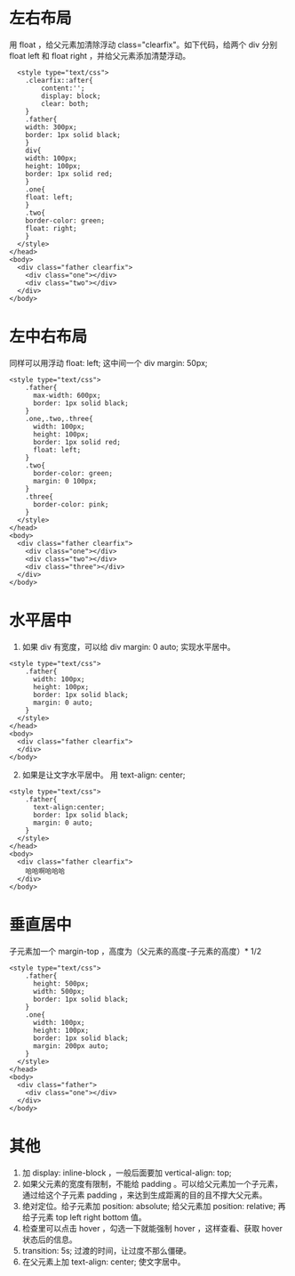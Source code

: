 # 左右布局
用 float ，给父元素加清除浮动 class="clearfix"。如下代码，给两个 div 分别 float left 和 float right ，并给父元素添加清楚浮动。
```
  <style type="text/css">
    .clearfix::after{
        content:'';
        display: block;
        clear: both;
    }
    .father{
    width: 300px;
    border: 1px solid black;
    }
    div{
    width: 100px;
    height: 100px;
    border: 1px solid red;
    }
    .one{
    float: left;
    }
    .two{
    border-color: green;
    float: right;
    }
  </style>  
</head>
<body>
  <div class="father clearfix">
    <div class="one"></div>
    <div class="two"></div>
  </div>
</body>
```

# 左中右布局
同样可以用浮动 float: left; 这中间一个 div margin: 50px;
```
<style type="text/css">
    .father{
      max-width: 600px;
      border: 1px solid black;
    }
    .one,.two,.three{
      width: 100px;
      height: 100px;
      border: 1px solid red;
      float: left;
    }
    .two{
      border-color: green;
      margin: 0 100px;
    }
    .three{
      border-color: pink;
    }
  </style>  
</head>
<body>
  <div class="father clearfix">
    <div class="one"></div>
    <div class="two"></div>
    <div class="three"></div> 
  </div>
</body>
```

# 水平居中
1. 如果 div 有宽度，可以给 div margin: 0 auto; 实现水平居中。
```
<style type="text/css">
    .father{
      width: 100px;
      height: 100px;
      border: 1px solid black;
      margin: 0 auto;
    }
  </style>  
</head>
<body>
  <div class="father clearfix">
  </div>
</body>
```

2. 如果是让文字水平居中。
用 text-align: center;
```
<style type="text/css">
    .father{
      text-align:center;
      border: 1px solid black;
      margin: 0 auto;
    }
  </style>  
</head>
<body>
  <div class="father clearfix">
    哈哈啊哈哈哈
  </div>
</body>
```

# 垂直居中
子元素加一个 margin-top ，高度为（父元素的高度-子元素的高度）* 1/2
```
<style type="text/css">
    .father{
      height: 500px;
      width: 500px;
      border: 1px solid black;
    }
    .one{
      width: 100px;
      height: 100px;
      border: 1px solid black;
      margin: 200px auto;
    }
  </style>  
</head>
<body>
  <div class="father">
    <div class="one"></div>
  </div>
</body>
```

# 其他
1. 加 display: inline-block ，一般后面要加 vertical-align: top;
2. 如果父元素的宽度有限制，不能给 padding 。可以给父元素加一个子元素，通过给这个子元素 padding ，来达到生成距离的目的且不撑大父元素。
3. 绝对定位。给子元素加 position: absolute; 给父元素加 position: relative; 再给子元素 top left right bottom 值。
4. 检查里可以点击 hover ，勾选一下就能强制 hover ，这样查看、获取 hover 状态后的信息。
5. transition: 5s; 过渡的时间，让过度不那么僵硬。
6. 在父元素上加 text-align: center; 使文字居中。